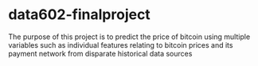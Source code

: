 # data602-finalproject
The purpose of this project is to predict the price of bitcoin using multiple variables such as individual features relating to bitcoin prices and its payment network from disparate historical data sources
